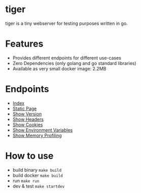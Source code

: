 # tiger

tiger is a tiny webserver for testing purposes written in go.


# Features

* Provides different endpoints for different use-cases
* Zero Dependencies (only golang and go standard libraries)
* Available as very small docker image: 2.2MB


# Endpoints

* [Index](http://localhost:8080/)
* [Static Page](http://localhost:8080/static)
* [Show Version](http://localhost:8080/version)
* [Show Headers](http://localhost:8080/headers)
* [Show Cookies](http://localhost:8080/cookies)
* [Show Environment Variables](http://localhost:8080/environ)
* [Show Memory Profiling](http://localhost:8080/memory)


# How to use

* build binary `make build`
* build docker `make build`
* run `make run`
* dev & test `make startdev`
